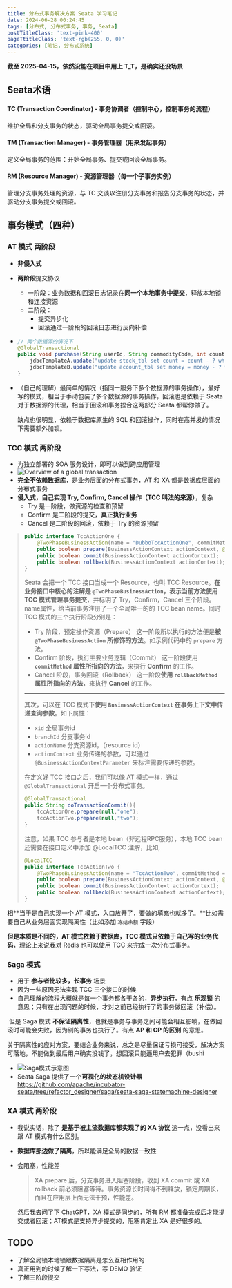 ```yaml
---
title: 分布式事务解决方案 Seata 学习笔记
date: 2024-06-28 00:24:45
tags: [分布式, 分布式事务, 事务, Seata]
postTitleClass: 'text-pink-400'
pageTtitleClass: 'text-rgb(255, 0, 0)'
categories: [笔记, 分布式系统]
---
```


**截至 2025-04-15，依然没能在项目中用上 T_T，是确实还没场景**

<!-- more -->

## Seata术语

#### TC (Transaction Coordinator) - 事务协调者[](https://seata.apache.org/zh-cn/docs/overview/terminology#tc-transaction-coordinator---事务协调者)（控制中心，控制事务的流程）

维护全局和分支事务的状态，驱动全局事务提交或回滚。

#### TM (Transaction Manager) - 事务管理器[](https://seata.apache.org/zh-cn/docs/overview/terminology#tm-transaction-manager---事务管理器)（用来发起事务）

定义全局事务的范围：开始全局事务、提交或回滚全局事务。

#### RM (Resource Manager) - 资源管理器[](https://seata.apache.org/zh-cn/docs/overview/terminology#rm-resource-manager---资源管理器)（每一个子事务实例）

管理分支事务处理的资源，与 TC 交谈以注册分支事务和报告分支事务的状态，并驱动分支事务提交或回滚。

## 事务模式（四种）

### AT 模式 两阶段

- **非侵入式**

- **两阶段**提交协议

  - 一阶段：业务数据和回滚日志记录在**同一个本地事务中提交**，释放本地锁和连接资源
  - 二阶段：
    - 提交异步化
    - 回滚通过一阶段的回滚日志进行反向补偿

- ```java
  // 两个数据源的情况下
  @GlobalTransactional
  public void purchase(String userId, String commodityCode, int count, int money) {
      jdbcTemplateA.update("update stock_tbl set count = count - ? where commodity_code = ?", new Object[] {count, commodityCode});
      jdbcTemplateB.update("update account_tbl set money = money - ? where user_id = ?", new Object[] {money, userId});
  }
  ```

- （自己的理解）最简单的情况（指同一服务下多个数据源的事务操作），最好写的模式，相当于手动包装了多个数据源的事务操作，回滚也是依赖于 Seata 对于数据源的代理，相当于回滚和事务捏合这两部分 Seata 都帮你做了。

  缺点也很明显，依赖于数据库原生的 SQL 和回滚操作，同时在高并发的情况下需要额外加锁。

### TCC 模式 两阶段

- 为独立部署的 SOA 服务设计，即可以做到跨应用管理
- ![Overview of a global transaction](https://s2.loli.net/2024/06/28/dsezG7JymNEC2Kv.png)
- **完全不依赖数据库**，是业务层面的分布式事务，AT 和 XA 都是数据库层面的分布式事务
- **侵入式，自己实现 Try, Confirm, Cancel 操作（TCC 叫法的来源）**，复杂
  - Try 是一阶段，做资源的检查和预留
  - Confirm 是二阶段的提交，**真正执行业务**
  - Cancel 是二阶段的回滚，依赖于 Try 的资源预留

> ```java
> public interface TccActionOne {
>     @TwoPhaseBusinessAction(name = "DubboTccActionOne", commitMethod = "commit", rollbackMethod = "rollback")
>     public boolean prepare(BusinessActionContext actionContext, @BusinessActionContextParameter(paramName = "a") String a);
>     public boolean commit(BusinessActionContext actionContext);
>     public boolean rollback(BusinessActionContext actionContext);
> }
> ```
>
> Seata 会把一个 TCC 接口当成一个 Resource，也叫 TCC Resource。**在业务接口中核心的注解是 `@TwoPhaseBusinessAction`，表示当前方法使用 TCC 模式管理事务提交**，并标明了 Try，Confirm，Cancel 三个阶段。name属性，给当前事务注册了一个全局唯一的的 TCC bean name。同时 TCC 模式的三个执行阶段分别是：
>
> - Try 阶段，预定操作资源（Prepare） 这一阶段所以执行的方法便是**被 `@TwoPhaseBusinessAction` 所修饰的方法**。如示例代码中的 `prepare` 方法。
> - Confirm 阶段，执行主要业务逻辑（Commit） 这一阶段使用 **`commitMethod` 属性所指向的方法**，来执行 **Confirm** 的工作。
> - Cancel 阶段，事务回滚（Rollback） 这一阶段**使用 `rollbackMethod` 属性所指向的方法**，来执行 **Cancel** 的工作。
>
> ---
>
> 其次，可以在 TCC 模式下**使用 `BusinessActionContext` 在事务上下文中传递查询参数**。如下属性：
>
> - `xid` 全局事务id
> - `branchId` 分支事务id
> - `actionName` 分支资源id，（resource id）
> - `actionContext` 业务传递的参数，可以通过 `@BusinessActionContextParameter` 来标注需要传递的参数。
>
> 在定义好 TCC 接口之后，我们可以像 AT 模式一样，通过 `@GlobalTransactional` 开启一个分布式事务。
>
> ```java
> @GlobalTransactional
> public String doTransactionCommit(){
>     tccActionOne.prepare(null,"one");
>     tccActionTwo.prepare(null,"two");
> }
> ```
>
>
>
> 注意，如果 TCC 参与者是本地 bean（非远程RPC服务），本地 TCC bean 还需要在接口定义中添加 @LocalTCC 注解，比如,
>
> ```java
> @LocalTCC
> public interface TccActionTwo {
>     @TwoPhaseBusinessAction(name = "TccActionTwo", commitMethod = "commit", rollbackMethod = "rollback")
>     public boolean prepare(BusinessActionContext actionContext, @BusinessActionContextParameter(paramName = "a") String a);
>     public boolean commit(BusinessActionContext actionContext);
>     public boolean rollback(BusinessActionContext actionContext);
> }
> ```

相**当于是自己实现一个 AT 模式，入口放开了，要做的填充也就多了。**比如需要自己从业务层面实现隔离性（比如添加 `冻结余额` 字段）

**但是本质是不同的，AT 模式依赖于数据库，TCC 模式只依赖于自己写的业务代码**，理论上来说我对 Redis 也可以使用 TCC 来完成一次分布式事务。

### Saga 模式

- 用于 **参与者比较多，长事务** 场景
- 因为一些原因无法实现 TCC 三个接口的时候
- 自己理解的流程大概就是每一个事务都各干各的，**异步执行**，有点 **乐观锁** 的意思；只有在出现问题的时候，才对之前已经执行了的事务做回滚（补偿）。

​	但是 Saga 模式 **不保证隔离性**，也就是事务与事务之间可能会相互影响，在做回滚时可能会失败，因为别的事务也执行了。有点 **AP 和 CP 的区别** 的意思。

​	关于隔离性的应对方案，要结合业务来说，总之是尽量保证亏损可接受，解决方案可落地，不能做到最后用户确实没钱了，想回滚只能逼用户去犯罪（bushi

- ![Saga模式示意图](https://s2.loli.net/2024/06/28/1POJBCnmizGwb6r.png)
- Seata Saga 提供了一个**可视化的状态机设计器** https://github.com/apache/incubator-seata/tree/refactor_designer/saga/seata-saga-statemachine-designer

### XA 模式 两阶段

- 我说实话，除了 **是基于被主流数据库都实现了的 XA 协议** 这一点，没看出来跟 AT 模式有什么区别。

- **数据库那边做了隔离**，所以能满足全局的数据一致性

- 会阻塞，性能差

  > XA prepare 后，分支事务进入阻塞阶段，收到 XA commit 或 XA rollback 前必须阻塞等待。事务资源长时间得不到释放，锁定周期长，而且在应用层上面无法干预，性能差。

  然后我去问了下 ChatGPT，XA 模式是同步的，所有 RM 都准备完成后才能提交或者回滚；AT模式是支持异步提交的，阻塞肯定比 XA 是好很多的。

## TODO

- 了解全局锁本地锁跟数据隔离是怎么互相作用的
- 真正用到的时候了解一下写法，写 DEMO 验证
- 了解三阶段提交
